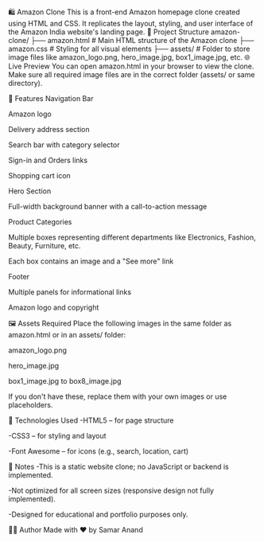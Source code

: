 🛍️ Amazon Clone
This is a front-end Amazon homepage clone created using HTML and CSS. It replicates the layout, styling, and user interface of the Amazon India website's landing page.
📁 Project Structure
amazon-clone/
├── amazon.html        # Main HTML structure of the Amazon clone
├── amazon.css         # Styling for all visual elements
├── assets/            # Folder to store image files like amazon_logo.png, hero_image.jpg, box1_image.jpg, etc.
🌐 Live Preview
You can open amazon.html in your browser to view the clone. Make sure all required image files are in the correct folder (assets/ or same directory).

🎨 Features
Navigation Bar

Amazon logo

Delivery address section

Search bar with category selector

Sign-in and Orders links

Shopping cart icon

Hero Section

Full-width background banner with a call-to-action message

Product Categories

Multiple boxes representing different departments like Electronics, Fashion, Beauty, Furniture, etc.

Each box contains an image and a "See more" link

Footer

Multiple panels for informational links

Amazon logo and copyright

🖼️ Assets Required
Place the following images in the same folder as amazon.html or in an assets/ folder:

amazon_logo.png

hero_image.jpg

box1_image.jpg to box8_image.jpg

If you don't have these, replace them with your own images or use placeholders.

🔧 Technologies Used
-HTML5 – for page structure

-CSS3 – for styling and layout

-Font Awesome – for icons (e.g., search, location, cart)

📌 Notes
-This is a static website clone; no JavaScript or backend is implemented.

-Not optimized for all screen sizes (responsive design not fully implemented).

-Designed for educational and portfolio purposes only.

🧑‍💻 Author
Made with ❤️ by Samar Anand


